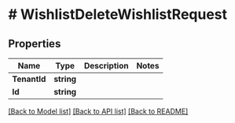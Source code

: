 # # WishlistDeleteWishlistRequest


## Properties 


Name | Type | Description | Notes
------------ | ------------- | ------------- | -------------
**TenantId**| **string** |   |
**Id**| **string** |   |


[[Back to Model list]](../../README.md#models) [[Back to API list]](../../README.md#endpoints) [[Back to README]](../../README.md)

